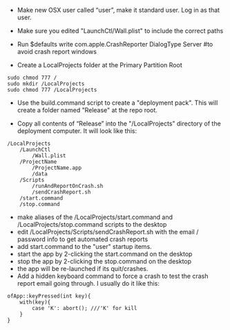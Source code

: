 *	Make new OSX user called “user”, make it standard user. Log in as that user.
*	Make sure you edited "LaunchCtl/Wall.plist" to include the correct paths
*	Run $defaults write com.apple.CrashReporter DialogType Server #to avoid crash report windows

*	Create a LocalProjects folder at the Primary Partition Root


```
sudo chmod 777 /
sudo mkdir /LocalProjects
sudo chmod 777 /LocalProjects
```

*	Use the build.command script to create a "deployment pack". This will create a folder named "Release" at the repo root.
	
*	Copy all contents of “Release” into the "/LocalProjects" directory of the deployment computer. It will look like this:

```
/LocalProjects
	/LaunchCtl
		/Wall.plist
	/ProjectName
		/ProjectName.app
		/data
	/Scripts
		/runAndReportOnCrash.sh
		/sendCrashReport.sh	
	/start.command
	/stop.command
```	


*	make aliases of the /LocalProjects/start.command and /LocalProjects/stop.command scripts to the desktop
*	edit /LocalProjects/Scripts/sendCrashReport.sh with the email / password info to get automated crash reports
*	add start.command to the "user" startup items.
*	start the app by 2-clicking the start.command on the desktop
*	stop the app by 2-clicking the stop.command on the desktop
*	the app will be re-launched if its quit/crashes.
*	Add a hidden keyboard command to force a crash to test the crash report email going through. I usually do it like this:
```
ofApp::keyPressed(int key){
	with(key){
		case 'K': abort(); ///'K' for kill
	}
}
```

